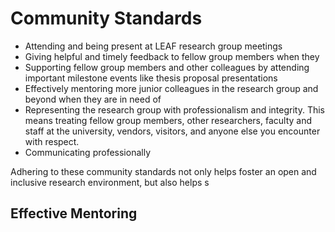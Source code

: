 # Community Standards

- Attending and being present at LEAF research group meetings
- Giving helpful and timely feedback to fellow group members when they 
- Supporting fellow group members and other colleagues by attending important milestone events like thesis proposal presentations
- Effectively mentoring more junior colleagues in the research group and beyond when they are in need of 
- Representing the research group with professionalism and integrity. This means treating fellow group members, other researchers, faculty and staff at the university, vendors, visitors, and anyone else you encounter with respect.  
- Communicating professionally  

Adhering to these community standards not only helps foster an open and inclusive research environment, but also helps s

## Effective Mentoring



